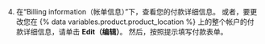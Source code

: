 4. 在“Billing information（帐单信息）”下，查看您的付款详细信息。 或者，要更改您在 {% data variables.product.product_location %} 上的整个帐户的付款详细信息，请单击 **Edit（编辑）**。 然后，按照提示填写付款表单。
